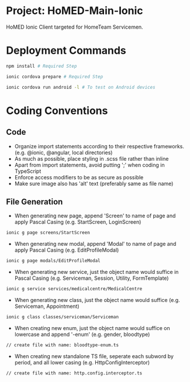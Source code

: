 # Project: HoMED-Main-Ionic

HoMED Ionic Client targeted for HomeTeam Servicemen.

# Deployment Commands
```bash
npm install # Required Step

ionic cordova prepare # Required Step

ionic cordova run android -l # To test on Android devices
```

# Coding Conventions
## Code
- Organize import statements according to their respective frameworks. (e.g. @ionic, @angular, local directories)
- As much as possible, place styling in .scss file rather than inline
- Apart from import statements, avoid putting ';' when coding in TypeScript
- Enforce access modifiers to be as secure as possible
- Make sure image also has 'alt' text (preferably same as file name)

## File Generation
- When generating new page, append 'Screen' to name of page and apply Pascal Casing (e.g. StartScreen, LoginScreen)
```bash
ionic g page screens/StartScreen
```
- When generating new modal, append 'Modal' to name of page and apply Pascal Casing (e.g. EditProfileModal)
```bash
ionic g page modals/EditProfileModal
```
- When generating new service, just the object name would suffice in Pascal Casing (e.g. Serviceman, Session, Utility, FormTemplate)
```bash
ionic g service services/medicalcentre/MedicalCentre
```
- When generating new class, just the object name would suffice (e.g. Serviceman, Appointment)
```bash
ionic g class classes/serviceman/Serviceman
```
- When creating new enum, just the object name would suffice on lowercase and append '-enum' (e.g. gender, bloodtype)
```bash
// create file with name: bloodtype-enum.ts
```
- When creating new standalone TS file, seperate each subword by period, and all lower casing (e.g. HttpConfigInterceptor)
```bash
// create file with name: http.config.interceptor.ts
```